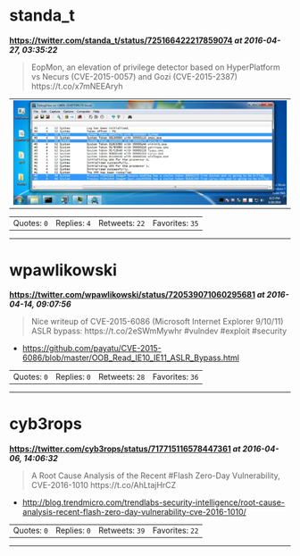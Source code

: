 # standa_t
**https://twitter.com/standa_t/status/725166422217859074 _at 2016-04-27, 03:35:22_**
<blockquote>
EopMon, an elevation of privilege detector based on HyperPlatform vs Necurs (CVE-2015-0057) and Gozi (CVE-2015-2387) https://t.co/x7mNEEAryh
</blockquote>

<table><tr>
<td><img src="pictures/ba60e934609ac127f3ae7b4078c457051914fd5535b4d64425b31dd4e7bdc6f1.jpg" alt="ba60e934609ac127f3ae7b4078c457051914fd5535b4d64425b31dd4e7bdc6f1.jpg"></td>
</table></tr>
<table><tr>
<td>Quotes: <code>0</code></td>
<td>Replies: <code>4</code></td>
<td>Retweets: <code>22</code></td>
<td>Favorites: <code>35</code></td>
</tr></table>

---

# wpawlikowski
**https://twitter.com/wpawlikowski/status/720539071060295681 _at 2016-04-14, 09:07:56_**
<blockquote>
Nice writeup of CVE-2015-6086 (Microsoft Internet Explorer 9/10/11) ASLR bypass: https://t.co/2eSWmMywhr #vulndev #exploit #security
</blockquote>

* https://github.com/payatu/CVE-2015-6086/blob/master/OOB_Read_IE10_IE11_ASLR_Bypass.html

<table><tr>
<td>Quotes: <code>0</code></td>
<td>Replies: <code>0</code></td>
<td>Retweets: <code>28</code></td>
<td>Favorites: <code>36</code></td>
</tr></table>

---

# cyb3rops
**https://twitter.com/cyb3rops/status/717715116578447361 _at 2016-04-06, 14:06:32_**
<blockquote>
A Root Cause Analysis of the Recent #Flash Zero-Day Vulnerability, CVE-2016-1010 https://t.co/AhLtajHrCZ
</blockquote>

* http://blog.trendmicro.com/trendlabs-security-intelligence/root-cause-analysis-recent-flash-zero-day-vulnerability-cve-2016-1010/

<table><tr>
<td>Quotes: <code>0</code></td>
<td>Replies: <code>0</code></td>
<td>Retweets: <code>39</code></td>
<td>Favorites: <code>22</code></td>
</tr></table>

---

